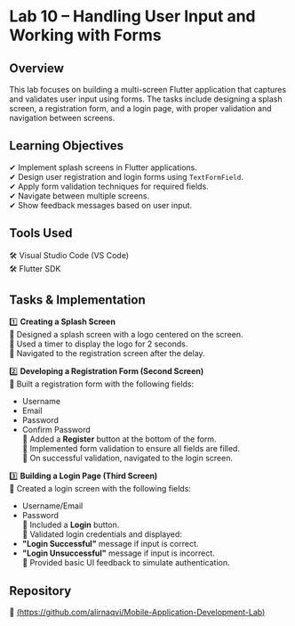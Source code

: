 # Lab 10 – Handling User Input and Working with Forms

## Overview
This lab focuses on building a multi-screen Flutter application that captures and validates user input using forms. The tasks include designing a splash screen, a registration form, and a login page, with proper validation and navigation between screens.

## Learning Objectives  
✔ Implement splash screens in Flutter applications.  
✔ Design user registration and login forms using `TextFormField`.  
✔ Apply form validation techniques for required fields.  
✔ Navigate between multiple screens.  
✔ Show feedback messages based on user input.

## Tools Used  
🛠 Visual Studio Code (VS Code)  
🛠 Flutter SDK

## Tasks & Implementation

1️⃣ **Creating a Splash Screen**  
🔹 Designed a splash screen with a logo centered on the screen.  
🔹 Used a timer to display the logo for 2 seconds.  
🔹 Navigated to the registration screen after the delay.

2️⃣ **Developing a Registration Form (Second Screen)**  
🔹 Built a registration form with the following fields:
   - Username  
   - Email  
   - Password  
   - Confirm Password  
🔹 Added a **Register** button at the bottom of the form.  
🔹 Implemented form validation to ensure all fields are filled.  
🔹 On successful validation, navigated to the login screen.

3️⃣ **Building a Login Page (Third Screen)**  
🔹 Created a login screen with the following fields:
   - Username/Email  
   - Password  
🔹 Included a **Login** button.  
🔹 Validated login credentials and displayed:
   - **"Login Successful"** message if input is correct.  
   - **"Login Unsuccessful"** message if input is incorrect.  
🔹 Provided basic UI feedback to simulate authentication.

## Repository  
📂 [(https://github.com/alirnaqvi/Mobile-Application-Development-Lab)](https://github.com/alirnaqvi/Mobile-Application-Development-Lab/tree/main/Lab%20%23%2010)

